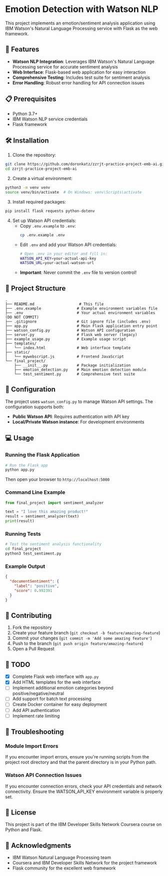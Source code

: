 # Emotion Detection with Watson NLP

This project implements an emotion/sentiment analysis application using IBM Watson's Natural Language Processing service with Flask as the web framework.

## 🚀 Features

- **Watson NLP Integration**: Leverages IBM Watson's Natural Language Processing service for accurate sentiment analysis
- **Web Interface**: Flask-based web application for easy interaction
- **Comprehensive Testing**: Includes test suite for sentiment analysis
- **Error Handling**: Robust error handling for API connection issues

## 📋 Prerequisites

- Python 3.7+
- IBM Watson NLP service credentials
- Flask framework

## 🛠️ Installation

1. Clone the repository:
```bash
git clone https://github.com/doronkatz/zzrjt-practice-project-emb-ai.git
cd zzrjt-practice-project-emb-ai
```

2. Create a virtual environment:
```bash
python3 -m venv venv
source venv/bin/activate  # On Windows: venv\Scripts\activate
```

3. Install required packages:
```bash
pip install flask requests python-dotenv
```

4. Set up Watson API credentials:
   - Copy `.env.example` to `.env`:
     ```bash
     cp .env.example .env
     ```
   - Edit `.env` and add your Watson API credentials:
     ```bash
     # Open .env in your editor and fill in:
     WATSON_API_KEY=your-actual-api-key
     WATSON_URL=your-actual-watson-url
     ```
   - **Important**: Never commit the `.env` file to version control!

## 📁 Project Structure

```
.
├── README.md                    # This file
├── .env.example                # Example environment variables file
├── .env                        # Your actual environment variables (DO NOT COMMIT)
├── .gitignore                  # Git ignore file (includes .env)
├── app.py                      # Main Flask application entry point
├── watson_config.py            # Watson API configuration
├── server.py                   # Flask web server (legacy)
├── example_usage.py            # Example usage script
├── templates/
│   └── index.html              # Web interface template
├── static/
│   └── mywebscript.js          # Frontend JavaScript
└── final_project/
    ├── __init__.py             # Package initialization
    ├── emotion_detection.py    # Main emotion detection module
    └── test_sentiment.py       # Comprehensive test suite
```

## 🔧 Configuration

The project uses `watson_config.py` to manage Watson API settings. The configuration supports both:
- **Public Watson API**: Requires authentication with API key
- **Local/Private Watson instance**: For development environments

## 💻 Usage

### Running the Flask Application

```bash
# Run the Flask app
python app.py
```

Then open your browser to `http://localhost:5000`

### Command Line Example

```python
from final_project import sentiment_analyzer

text = "I love this amazing product!"
result = sentiment_analyzer(text)
print(result)
```

### Running Tests

```bash
# Test the sentiment analysis functionality
cd final_project
python3 test_sentiment.py
```

### Example Output

```json
{
  "documentSentiment": {
    "label": "positive",
    "score": 0.992391
  }
}
```


## 🤝 Contributing

1. Fork the repository
2. Create your feature branch (`git checkout -b feature/amazing-feature`)
3. Commit your changes (`git commit -m 'Add some amazing feature'`)
4. Push to the branch (`git push origin feature/amazing-feature`)
5. Open a Pull Request

## 📝 TODO

- [x] Complete Flask web interface with `app.py`
- [x] Add HTML templates for the web interface
- [ ] Implement additional emotion categories beyond positive/negative/neutral
- [ ] Add support for batch text processing
- [ ] Create Docker container for easy deployment
- [ ] Add API authentication
- [ ] Implement rate limiting

## 🐛 Troubleshooting

### Module Import Errors
If you encounter import errors, ensure you're running scripts from the project root directory and that the parent directory is in your Python path.

### Watson API Connection Issues
If you encounter connection errors, check your API credentials and network connectivity. Ensure the WATSON_API_KEY environment variable is properly set.

## 📄 License

This project is part of the IBM Developer Skills Network Coursera course on Python and Flask.

## 🙏 Acknowledgments

- IBM Watson Natural Language Processing team
- Coursera and IBM Developer Skills Network for the project framework
- Flask community for the excellent web framework
